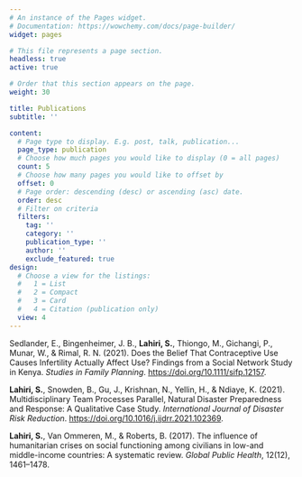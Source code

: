 ```yaml
---
# An instance of the Pages widget.
# Documentation: https://wowchemy.com/docs/page-builder/
widget: pages

# This file represents a page section.
headless: true
active: true

# Order that this section appears on the page.
weight: 30

title: Publications
subtitle: ''

content:
  # Page type to display. E.g. post, talk, publication...
  page_type: publication
  # Choose how much pages you would like to display (0 = all pages)
  count: 5
  # Choose how many pages you would like to offset by
  offset: 0
  # Page order: descending (desc) or ascending (asc) date.
  order: desc
  # Filter on criteria
  filters:
    tag: ''
    category: ''
    publication_type: ''
    author: ''
    exclude_featured: true
design:
  # Choose a view for the listings:
  #   1 = List
  #   2 = Compact
  #   3 = Card
  #   4 = Citation (publication only)
  view: 4
---
```


Sedlander, E., Bingenheimer, J. B., <b>Lahiri, S.</b>, Thiongo, M., Gichangi, P., Munar, W., & Rimal, R. N. (2021). Does the Belief That Contraceptive Use Causes Infertility Actually Affect Use? Findings from a Social Network Study in Kenya. <i>Studies in Family Planning</i>. https://doi.org/10.1111/sifp.12157.

<b>Lahiri, S.</b>, Snowden, B., Gu, J., Krishnan, N., Yellin, H., & Ndiaye, K. (2021). Multidisciplinary Team Processes Parallel, Natural Disaster Preparedness and Response: A Qualitative Case Study. <i>International Journal of Disaster Risk Reduction</i>. https://doi.org/10.1016/j.ijdrr.2021.102369.

<b>Lahiri, S.</b>, Van Ommeren, M., & Roberts, B. (2017). The influence of humanitarian crises on social functioning among civilians in low-and middle-income countries: A systematic review. <i>Global Public Health</i>, 12(12), 1461–1478.





